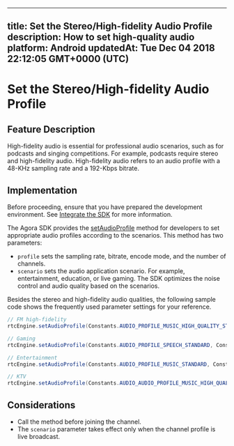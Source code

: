 
---
title: Set the Stereo/High-fidelity Audio Profile
description: How to set high-quality audio
platform: Android
updatedAt: Tue Dec 04 2018 22:12:05 GMT+0000 (UTC)
---
# Set the Stereo/High-fidelity Audio Profile
## Feature Description 
High-fidelity audio is essential for professional audio scenarios, such as for podcasts and singing competitions. For example, podcasts require stereo and high-fidelity audio. High-fidelity audio refers to an audio profile with a 48-KHz sampling rate and a 192-Kbps bitrate. 


## Implementation
Before proceeding, ensure that you have prepared the development environment. See [Integrate the SDK](../../en/Interactive%20Broadcast/android_video.md) for more information.

The Agora SDK provides the [setAudioProfile](https://docs.agora.io/en/Interactive%20Broadcast/API%20Reference/java/classio_1_1agora_1_1rtc_1_1_rtc_engine.html#a34175b5e04c88d9dc6608b1f38c0275d) method for developers to set appropriate audio profiles according to the scenarios. This method has two parameters:

- `profile` sets the sampling rate, bitrate, encode mode, and the number of channels.
- `scenario` sets the audio application scenario. For example, entertainment, education, or live gaming. The SDK optimizes the noise control and audio quality based on the scenarios.

Besides the stereo and high-fidelity audio qualities, the following sample code shows the frequently used parameter settings for your reference.

```java
// FM high-fidelity
rtcEngine.setAudioProfile(Constants.AUDIO_PROFILE_MUSIC_HIGH_QUALITY_STEREO, Constants.AUDIO_SCENARIO_SHOWROOM);

// Gaming
rtcEngine.setAudioProfile(Constants.AUDIO_PROFILE_SPEECH_STANDARD, Constants.AUDIO_SCENARIO_CHATROOM_GAMING);

// Entertainment
rtcEngine.setAudioProfile(Constants.AUDIO_PROFILE_MUSIC_STANDARD, Constants.AUDIO_SCENARIO_CHATROOM_ENTERTAINMENT);

// KTV
rtcEngine.setAudioProfile(Constants.AUDIO_AUDIO_PROFILE_MUSIC_HIGH_QUALITY, Constants.AUDIO_SCENARIO_CHATROOM_ENTERTAINMENT);
```

## Considerations

- Call the method before joining the channel.
- The `scenario`  parameter takes effect only when the channel profile is live broadcast.
